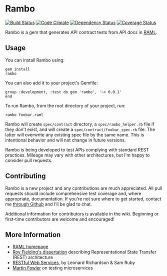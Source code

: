 # Rambo
[![Build Status](https://travis-ci.org/danascheider/rambo.svg?branch=master)](https://travis-ci.org/danascheider/rambo) [![Code Climate](https://codeclimate.com/github/danascheider/rambo/badges/gpa.svg)](https://codeclimate.com/github/danascheider/rambo) [![Dependency Status](https://gemnasium.com/badges/github.com/danascheider/rambo.svg)](https://gemnasium.com/github.com/danascheider/rambo)
 [![Coverage Status](https://coveralls.io/repos/github/danascheider/rambo/badge.svg?branch=dev)](https://coveralls.io/github/danascheider/rambo?branch=master)

Rambo is a gem that generates API contract tests from API docs in [RAML](http://raml.org/).

## Usage
You can install Rambo using: <pre><code>gem install rambo</code></pre>You can also add it to your project's Gemfile: <pre><code>group :development, :test do
  gem 'rambo', '~> 0.0.1'
end</code></pre>To run Rambo, from the root directory of your project, run: <pre><code>rambo foobar.raml</code></pre>Rambo will create `spec/contract` directory, a `spec/rambo_helper.rb` file if they don't exist, and will create a `spec/contract/foobar_spec.rb` file. The latter will overwrite any existing spec file by the same name. This is intentional behavior and will not change in future versions.

Rambo is being developed to test APIs complying with standard REST practices. Mileage may vary with other architectures, but I'm happy to consider pull requests.

## Contributing
Rambo is a new project and any contributions are much appreciated. All pull requests should include comprehensive test coverage and, where appropriate, documentation. If you're not sure where to get started, contact me [through Github](https://github.com/danascheider) and I'll be glad to chat.

Additional information for contributors is available in the wiki. Beginning or first-time contributors are welcome and encouraged!

## More Information
  * [RAML homepage](https://raml.org)
  * [Roy Fielding's dissertation](https://www.ics.uci.edu/~fielding/pubs/dissertation/fielding_dissertation.pdf) describing Representational State Transfer (REST) architecture
  * [RESTful Web Services](http://www.crummy.com/writing/RESTful-Web-Services/RESTful_Web_Services.pdf), by Leonard Richardson & Sam Ruby
  * [Martin Fowler](http://martinfowler.com/articles/microservice-testing/) on testing microservices
